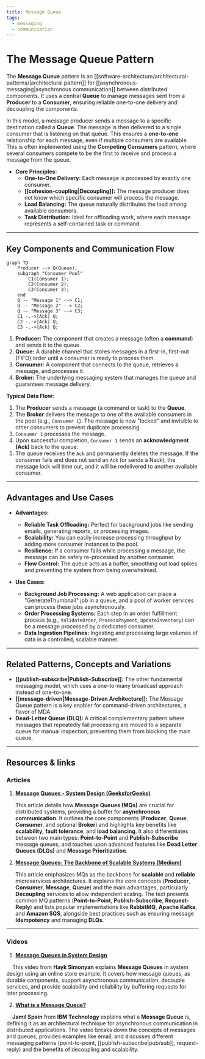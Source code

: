 ```yaml
---
title: Message Queue
tags:
  - messaging
  - communication
---
```

# The Message Queue Pattern

The **Message Queue** pattern is an [[software-architecture/architectural-patterns/|architectural pattern]] for [[asynchronous-messaging|asynchronous communication]] between distributed components. It uses a central **Queue** to manage messages sent from a **Producer** to a **Consumer**, ensuring reliable one-to-one delivery and decoupling the components.

In this model, a message producer sends a message to a specific destination called a **Queue**. The message is then delivered to a single consumer that is listening on that queue. This ensures a **one-to-one** relationship for each message, even if multiple consumers are available. This is often implemented using the **Competing Consumers** pattern, where several consumers compete to be the first to receive and process a message from the queue.

* **Core Principles:**
    * **One-to-One Delivery:** Each message is processed by exactly one consumer.
    * **[[cohesion-coupling|Decoupling]]:** The message producer does not know which specific consumer will process the message.
    * **Load Balancing:** The queue naturally distributes the load among available consumers.
    * **Task Distribution:** Ideal for offloading work, where each message represents a self-contained task or command.

---

## Key Components and Communication Flow

```mermaid
graph TD
    Producer --> Q(Queue);
    subgraph "Consumer Pool"
        C1(Consumer 1);
        C2(Consumer 2);
        C3(Consumer 3);
    end
    Q -- "Message 1" --> C1;
    Q -- "Message 2" --> C2;
    Q -- "Message 3" --> C3;
    C1 -.->|Ack| Q;
    C2 -.->|Ack| Q;
    C3 -.->|Ack| Q;
```

1.  **Producer:** The component that creates a message (often a **command**) and sends it to the queue.
2.  **Queue:** A durable channel that stores messages in a first-in, first-out (FIFO) order until a consumer is ready to process them.
3.  **Consumer:** A component that connects to the queue, retrieves a message, and processes it.
4.  **Broker:** The underlying messaging system that manages the queue and guarantees message delivery.

**Typical Data Flow:**
1.  The **Producer** sends a message (a command or task) to the **Queue**.
2.  The **Broker** delivers the message to one of the available consumers in the pool (e.g., `Consumer 1`). The message is now "locked" and invisible to other consumers to prevent duplicate processing.
3.  `Consumer 1` processes the message.
4.  Upon successful completion, `Consumer 1` sends an **acknowledgment (Ack)** back to the queue.
5.  The queue receives the `Ack` and permanently deletes the message. If the consumer fails and does not send an `Ack` (or sends a Nack), the message lock will time out, and it will be redelivered to another available consumer.

---

## Advantages and Use Cases

* **Advantages:**
    * **Reliable Task Offloading:** Perfect for background jobs like sending emails, generating reports, or processing images.
    * **Scalability:** You can easily increase processing throughput by adding more consumer instances to the pool.
    * **Resilience:** If a consumer fails while processing a message, the message can be safely re-processed by another consumer.
    * **Flow Control:** The queue acts as a buffer, smoothing out load spikes and preventing the system from being overwhelmed.

* **Use Cases:**
    * **Background Job Processing:** A web application can place a "GenerateThumbnail" job in a queue, and a pool of worker services can process these jobs asynchronously.
    * **Order Processing Systems:** Each step in an order fulfillment process (e.g., `ValidateOrder`, `ProcessPayment`, `UpdateInventory`) can be a message processed by a dedicated consumer.
    * **Data Ingestion Pipelines:** Ingesting and processing large volumes of data in a controlled, scalable manner.

---

## Related Patterns, Concepts and Variations

*   **[[publish-subscribe|Publish-Subscribe]]:** The other fundamental messaging model, which uses a one-to-many broadcast approach instead of one-to-one.
*   **[[message-driven|Message-Driven Architecture]]:** The Message Queue pattern is a key enabler for command-driven architectures, a flavor of MDA.
*   **Dead-Letter Queue (DLQ):** A critical complementary pattern where messages that repeatedly fail processing are moved to a separate queue for manual inspection, preventing them from blocking the main queue.

---

## **Resources & links**

### **Articles**

1.  **[Message Queues - System Design (GeeksforGeeks)](https://www.geeksforgeeks.org/system-design/message-queues-system-design/)**

    This article details how **Message Queues (MQs)** are crucial for distributed systems, providing a buffer for **asynchronous communication**. It outlines the core components (**Producer**, **Queue**, **Consumer**, and optional **Broker**) and highlights key benefits like **scalability**, **fault tolerance**, and **load balancing**. It also differentiates between two main types: **Point-to-Point** and **Publish-Subscribe** message queues, and touches upon advanced features like **Dead Letter Queues (DLQs)** and **Message Prioritization**.

2.  **[Message Queues: The Backbone of Scalable Systems (Medium)](https://medium.com/@amoljadhav_48655/message-queues-the-backbone-of-scalable-systems-2d015d9fa645)**

    This article emphasizes MQs as the backbone for **scalable** and **reliable** microservices architectures. It explains the core concepts (**Producer**, **Consumer**, **Message**, **Queue**) and the main advantages, particularly **Decoupling** services to allow independent scaling. The text presents common MQ patterns (**Point-to-Point**, **Publish-Subscribe**, **Request-Reply**) and lists popular implementations like **RabbitMQ**, **Apache Kafka**, and **Amazon SQS**, alongside best practices such as ensuring message **Idempotency** and managing **DLQs**.

---

### **Videos**

1.  **[Message Queues in System Design](https://www.youtube.com/watch?v=DYFocSiPOl8)**

    This video from **Hayk Simonyan** explains **Message Queues** in system design using an online store example. It covers how message queues, as durable components, support asynchronous communication, decouple services, and provide scalability and reliability by buffering requests for later processing.

2.  **[What is a Message Queue?](https://www.youtube.com/watch?v=xErwDaOc-Gs)**

    **Jamil Spain** from **IBM Technology** explains what a **Message Queue** is, defining it as an architectural technique for asynchronous communication in distributed applications. The video breaks down the concepts of messages and queues, provides examples like email, and discusses different messaging patterns (point-to-point, [[publish-subscribe|pub/sub]], request-reply) and the benefits of decoupling and scalability.
